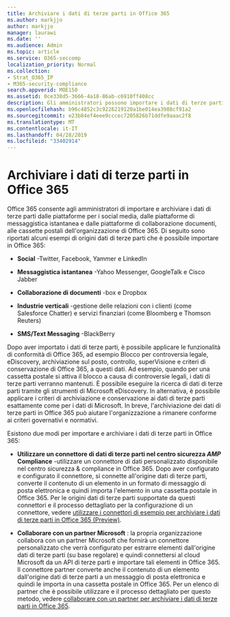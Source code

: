 ```yaml
---
title: Archiviare i dati di terze parti in Office 365
ms.author: markjjo
author: markjjo
manager: laurawi
ms.date: ''
ms.audience: Admin
ms.topic: article
ms.service: O365-seccomp
localization_priority: Normal
ms.collection:
- Strat_O365_IP
- M365-security-compliance
search.appverid: MOE150
ms.assetid: 0ce338d5-3666-4a18-86ab-c6910ff408cc
description: Gli amministratori possono importare i dati di terze parti dalle piattaforme di social media, dalle piattaforme di messaggistica istantanea e dalle piattaforme di collaborazione documenti alle cassette postali nell'organizzazione di Office 365. In questo modo è possibile archiviare i dati da Facebook, Twitter e altre origini dati di terze parti in Office 365. È quindi possibile utilizzare e applicare le funzionalità di conformità di Office 365 (ad esempio, blocco legale, eDiscovery, archiviazione sul posto e criteri di conservazione) per i dati di terze parti.
ms.openlocfilehash: b96c4852c3c9226219120a1be014ea3988cf91a2
ms.sourcegitcommit: e23b84ef4eee9cccec7205826b71ddfe9aaac2f8
ms.translationtype: MT
ms.contentlocale: it-IT
ms.lasthandoff: 04/28/2019
ms.locfileid: "33402914"
---
```

# <a name="archive-third-party-data-in-office-365"></a>Archiviare i dati di terze parti in Office 365

Office 365 consente agli amministratori di importare e archiviare i dati di terze parti dalle piattaforme per i social media, dalle piattaforme di messaggistica istantanea e dalle piattaforme di collaborazione documenti, alle cassette postali dell'organizzazione di Office 365. Di seguito sono riportati alcuni esempi di origini dati di terze parti che è possibile importare in Office 365: 
  
- **Social** -Twitter, Facebook, Yammer e LinkedIn 
    
- **Messaggistica istantanea** -Yahoo Messenger, GoogleTalk e Cisco Jabber 
    
- **Collaborazione di documenti** -box e Dropbox 
    
- **Industrie verticali** -gestione delle relazioni con i clienti (come Salesforce Chatter) e servizi finanziari (come Bloomberg e Thomson Reuters) 
    
- **SMS/Text Messaging** -BlackBerry 
    
Dopo aver importato i dati di terze parti, è possibile applicare le funzionalità di conformità di Office 365, ad esempio Blocco per controversia legale, eDiscovery, archiviazione sul posto, controllo, superVisione e criteri di conservazione di Office 365, a questi dati. Ad esempio, quando per una cassetta postale si attiva il blocco a causa di controversie legali, i dati di terze parti verranno mantenuti. È possibile eseguire la ricerca di dati di terze parti tramite gli strumenti di Microsoft eDiscovery. In alternativa, è possibile applicare i criteri di archiviazione e conservazione ai dati di terze parti esattamente come per i dati di Microsoft. In breve, l'archiviazione dei dati di terze parti in Office 365 può aiutare l'organizzazione a rimanere conforme ai criteri governativi e normativi.

Esistono due modi per importare e archiviare i dati di terze parti in Office 365:

- **Utilizzare un connettore di dati di terze parti nel centro sicurezza _AMP_ Compliance** -utilizzare un connettore di dati personalizzato disponibile nel centro sicurezza & compliance in Office 365. Dopo aver configurato e configurato il connettore, si connette all'origine dati di terze parti, converte il contenuto di un elemento in un formato di messaggio di posta elettronica e quindi importa l'elemento in una cassetta postale in Office 365. Per le origini dati di terze parti supportate da questi connettori e il processo dettagliato per la configurazione di un connettore, vedere [utilizzare i connettori di esempio per archiviare i dati di terze parti in Office 365 (Preview)](archive-third-party-data-with-sample-connector.md).

- **Collaborare con un partner Microsoft** : la propria organizzazione collabora con un partner Microsoft che fornirà un connettore personalizzato che verrà configurato per estrarre elementi dall'origine dati di terze parti (su base regolare) e quindi connettersi al cloud Microsoft da un API di terze parti e importare tali elementi in Office 365. Il connettore partner converte anche il contenuto di un elemento dall'origine dati di terze parti a un messaggio di posta elettronica e quindi le importa in una cassetta postale in Office 365. Per un elenco di partner che è possibile utilizzare e il processo dettagliato per questo metodo, vedere [collaborare con un partner per archiviare i dati di terze parti in Office 365](work-with-partner-to-archive-third-party-data.md).